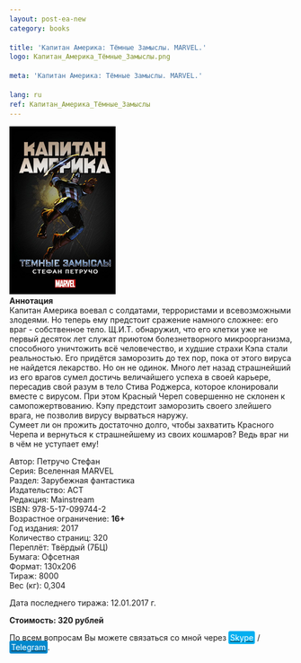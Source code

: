 ```yaml
---
layout: post-ea-new
category: books

title: 'Капитан Америка: Тёмные Замыслы. MARVEL.'
logo: Капитан_Америка_Тёмные_Замыслы.png

meta: 'Капитан Америка: Тёмные Замыслы. MARVEL.'

lang: ru
ref: Капитан_Америка_Тёмные_Замыслы
---
```


<a data-fancybox="gallery" href="/img/books/Капитан_Америка_Тёмные_Замыслы.png"><img src="/img/books/Капитан_Америка_Тёмные_Замыслы.png" alt=""></a>  
**Аннотация**  
Капитан Америка воевал с солдатами, террористами и всевозможными злодеями. Но теперь ему предстоит сражение намного сложнее: его враг - собственное тело. Щ.И.Т. обнаружил, что его клетки уже не первый десяток лет служат приютом болезнетворного микроорганизма, способного уничтожить всё человечество, и худшие страхи Кэпа стали реальностью. Его придётся заморозить до тех пор, пока от этого вируса не найдется лекарство. Но он не одинок. Много лет назад страшнейший из его врагов сумел достичь величайшего успеха в своей карьере, пересадив свой разум в тело Стива Роджерса, которое клонировали вместе с вирусом. При этом Красный Череп совершенно не склонен к самопожертвованию. Кэпу предстоит заморозить своего злейшего врага, не позволив вирусу вырваться наружу.  
Сумеет ли он прожить достаточно долго, чтобы захватить Красного Черепа и вернуться к страшнейшему из своих кошмаров? Ведь враг ни в чём не уступает ему!

Автор: Петручо Стефан  
Серия: Вселенная MARVEL  
Раздел: Зарубежная фантастика  
Издательство: АСТ  
Редакция: Mainstream  
ISBN: 978-5-17-099744-2  
Возрастное ограничение: **16+**  
Год издания: 2017  
Количество страниц: 320  
Переплёт: Твёрдый  (7БЦ)  
Бумага: Офсетная  
Формат: 130х206  
Тираж: 8000  
Вес (кг): 0,304

Дата последнего тиража:	12.01.2017 г.

**Стоимость: 320 рублей**

По всем вопросам Вы можете связаться со мной через <a href="skype:chutkoy89?call" target="_blank"><span style="background-color:#00aff0; color:white; padding:3px; border-radius: 3px">Skype</span></a> / <a href="https://t.me/chutkoy" target="_blank"><span style="background-color:#0088cc; color:white; padding:3px; border-radius: 3px">Telegram</span></a>.